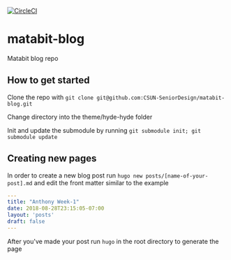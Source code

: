 [![CircleCI](https://circleci.com/gh/CSUN-SeniorDesign/matabit-blog.svg?style=svg)](https://circleci.com/gh/CSUN-SeniorDesign/matabit-blog)
# matabit-blog
Matabit blog repo

## How to get started
Clone the repo with ``git clone git@github.com:CSUN-SeniorDesign/matabit-blog.git``

Change directory into the theme/hyde-hyde folder

Init and update the submodule by running ``git submodule init; git submodule update``

## Creating new pages
In order to create a new blog post run ``hugo new posts/[name-of-your-post].md`` and edit the front matter similar to the example

```yaml
---
title: "Anthony Week-1"
date: 2018-08-28T23:15:05-07:00
layout: 'posts'
draft: false
---
```

After you've made your post run ``hugo`` in the root directory to generate the page
